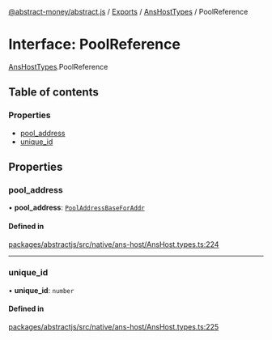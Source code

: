 [@abstract-money/abstract.js](../README.md) / [Exports](../modules.md) / [AnsHostTypes](../modules/AnsHostTypes.md) / PoolReference

# Interface: PoolReference

[AnsHostTypes](../modules/AnsHostTypes.md).PoolReference

## Table of contents

### Properties

- [pool\_address](AnsHostTypes.PoolReference.md#pool_address)
- [unique\_id](AnsHostTypes.PoolReference.md#unique_id)

## Properties

### pool\_address

• **pool\_address**: [`PoolAddressBaseForAddr`](../modules/AnsHostTypes.md#pooladdressbaseforaddr)

#### Defined in

[packages/abstractjs/src/native/ans-host/AnsHost.types.ts:224](https://github.com/AbstractSDK/frontend/blob/07410073/packages/abstractjs/src/native/ans-host/AnsHost.types.ts#L224)

___

### unique\_id

• **unique\_id**: `number`

#### Defined in

[packages/abstractjs/src/native/ans-host/AnsHost.types.ts:225](https://github.com/AbstractSDK/frontend/blob/07410073/packages/abstractjs/src/native/ans-host/AnsHost.types.ts#L225)
